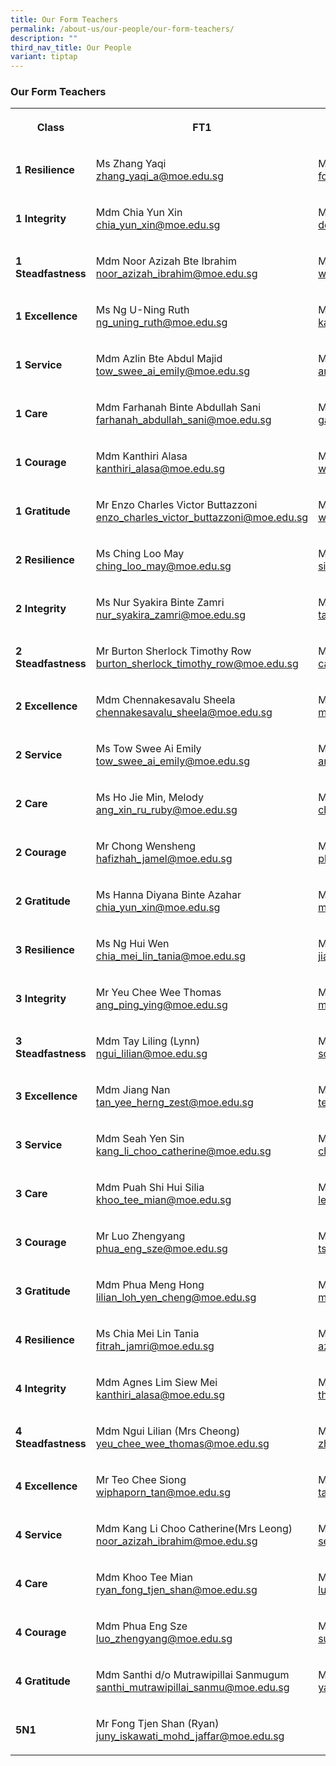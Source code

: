```yaml
---
title: Our Form Teachers
permalink: /about-us/our-people/our-form-teachers/
description: ""
third_nav_title: Our People
variant: tiptap
---
```

<h3>Our Form Teachers</h3><table><tbody><tr><th rowspan="1" colspan="1"><p>Class</p></th><th rowspan="1" colspan="1"><p>FT1</p></th><th rowspan="1" colspan="1"><p>FT2</p></th></tr><tr><td rowspan="1" colspan="1"><p><strong>1 Resilience</strong></p></td><td rowspan="1" colspan="1"><p>Ms Zhang Yaqi<br><a href="mailto: zhang_yaqi_a@moe.edu.sg" rel="noopener noreferrer nofollow" target="_blank">zhang_yaqi_a@moe.edu.sg</a></p></td><td rowspan="1" colspan="1"><p>Mdm Foo Hui Cheng Candee <br><a href="mailto: foo_hui_cheng_candee@moe.edu.sg" rel="noopener noreferrer nofollow" target="_blank">foo_hui_cheng_candee@moe.edu.sg</a></p></td></tr><tr><td rowspan="1" colspan="1"><p><strong>1 Integrity</strong></p></td><td rowspan="1" colspan="1"><p>Mdm Chia Yun Xin<br><a href="mailto: chia_yun_xin@moe.edu.sg" rel="noopener noreferrer nofollow" target="_blank">chia_yun_xin@moe.edu.sg</a></p></td><td rowspan="1" colspan="1"><p>Mdm Kasturi d/o Manoselvam (Mrs Vishwa)<br><a href="mailto: do_manoselvam_kasturi@moe.edu.sg" rel="noopener noreferrer nofollow" target="_blank">do_manoselvam_kasturi@moe.edu.sg</a></p></td></tr><tr><td rowspan="1" colspan="1"><p><strong>1 Steadfastness</strong></p></td><td rowspan="1" colspan="1"><p>Mdm Noor Azizah Bte Ibrahim<br><a href="mailto: noor_azizah_ibrahim@moe.edu.sg" rel="noopener noreferrer nofollow" target="_blank">noor_azizah_ibrahim@moe.edu.sg</a></p></td><td rowspan="1" colspan="1"><p>Ms Woon Sher Lin Sheralyn<br><a href="mailto: woon_sher_lin_sheralyn@moe.edu.sg" rel="noopener noreferrer nofollow" target="_blank">woon_sher_lin_sheralyn@moe.edu.sg</a></p></td></tr><tr><td rowspan="1" colspan="1"><p><strong>1 Excellence</strong></p></td><td rowspan="1" colspan="1"><p>Ms Ng U-Ning Ruth<br><a href="mailto: ng_uning_ruth@moe.edu.sg" rel="noopener noreferrer nofollow" target="_blank">ng_uning_ruth@moe.edu.sg</a></p></td><td rowspan="1" colspan="1"><p>Mr Kang Yong Heng<br><a href="mailto: kang_yong_heng@moe.edu.sg" rel="noopener noreferrer nofollow" target="_blank">kang_yong_heng@moe.edu.sg</a></p></td></tr><tr><td rowspan="1" colspan="1"><p><strong>1 Service</strong></p></td><td rowspan="1" colspan="1"><p>Mdm Azlin Bte Abdul Majid<br><a href="mailto: tow_swee_ai_emily@moe.edu.sg" rel="noopener noreferrer nofollow" target="_blank">tow_swee_ai_emily@moe.edu.sg</a></p></td><td rowspan="1" colspan="1"><p>Mdm Chow Pei Yan<br><a href="mailto: amelia_y_dizon@moe.edu.sg" rel="noopener noreferrer nofollow" target="_blank">amelia_y_dizon@moe.edu.sg</a></p></td></tr><tr><td rowspan="1" colspan="1"><p><strong>1 Care</strong></p></td><td rowspan="1" colspan="1"><p>Mdm Farhanah Binte Abdullah Sani<br><a href="mailto: farhanah_abdullah_sani@moe.edu.sg" rel="noopener noreferrer nofollow" target="_blank">farhanah_abdullah_sani@moe.edu.sg</a></p></td><td rowspan="1" colspan="1"><p>Mr Ng Qi Qin, Gary<br><a href="mailto: gary_ng_qi_qin@moe.edu.sg" rel="noopener noreferrer nofollow" target="_blank">gary_ng_qi_qin@moe.edu.sg</a></p></td></tr><tr><td rowspan="1" colspan="1"><p><strong>1 Courage</strong></p></td><td rowspan="1" colspan="1"><p>Mdm Kanthiri Alasa<br><a href="mailto: kanthiri_alasa@moe.edu.sg" rel="noopener noreferrer nofollow" target="_blank">kanthiri_alasa@moe.edu.sg</a></p></td><td rowspan="1" colspan="1"><p>Ms Wang Xuejuan<br><a href="mailto: wang_xuejuan@moe.edu.sg" rel="noopener noreferrer nofollow" target="_blank">wang_xuejuan@moe.edu.sg</a></p></td></tr><tr><td rowspan="1" colspan="1"><p><strong>1 Gratitude</strong></p></td><td rowspan="1" colspan="1"><p>Mr Enzo Charles Victor Buttazzoni<br><a href="mailto: enzo_charles_victor_buttazzoni@moe.edu.sg" rel="noopener noreferrer nofollow" target="_blank">enzo_charles_victor_buttazzoni@moe.edu.sg</a></p></td><td rowspan="1" colspan="1"><p>Ms Tan Wiphaporn<br><a href="mailto: wiphaporn_tan@moe.edu.sg" rel="noopener noreferrer nofollow" target="_blank">wiphaporn_tan@moe.edu.sg</a></p></td></tr><tr><td rowspan="1" colspan="1"><p><strong>2 Resilience</strong></p></td><td rowspan="1" colspan="1"><p>Ms Ching Loo May<br><a href="mailto: ching_loo_may@moe.edu.sg" rel="noopener noreferrer nofollow" target="_blank">ching_loo_may@moe.edu.sg</a></p></td><td rowspan="1" colspan="1"><p>Mdm Siti Fatima Binte Azmi<br><a href="mailto: siti_fatima_bte_azmi@moe.edu.sg" rel="noopener noreferrer nofollow" target="_blank">siti_fatima_bte_azmi@moe.edu.sg</a></p></td></tr><tr><td rowspan="1" colspan="1"><p><strong>2 Integrity</strong></p></td><td rowspan="1" colspan="1"><p>Ms Nur Syakira Binte Zamri<br><a href="mailto: nur_syakira_zamri@moe.edu.sg" rel="noopener noreferrer nofollow" target="_blank">nur_syakira_zamri@moe.edu.sg</a></p></td><td rowspan="1" colspan="1"><p>Mr Tan Boon Seng<br><a href="mailto: tan_boon_seng_a@moe.edu.sg" rel="noopener noreferrer nofollow" target="_blank">tan_boon_seng_a@moe.edu.sg</a></p></td></tr><tr><td rowspan="1" colspan="1"><p><strong>2 Steadfastness</strong></p></td><td rowspan="1" colspan="1"><p>Mr Burton Sherlock Timothy Row<br><a href="mailto: burton_sherlock_timothy_row@moe.edu.sg" rel="noopener noreferrer nofollow" target="_blank">burton_sherlock_timothy_row@moe.edu.sg</a></p></td><td rowspan="1" colspan="1"><p>Ms Carita Chew Meng<br><a href="mailto: carita_chew_meng@moe.edu.sg" rel="noopener noreferrer nofollow" target="_blank">carita_chew_meng@moe.edu.sg</a></p></td></tr><tr><td rowspan="1" colspan="1"><p><strong>2 Excellence</strong></p></td><td rowspan="1" colspan="1"><p>Mdm Chennakesavalu Sheela<br><a href="mailto: chennakesavalu_sheela@moe.edu.sg" rel="noopener noreferrer nofollow" target="_blank">chennakesavalu_sheela@moe.edu.sg</a></p></td><td rowspan="1" colspan="1"><p>Mr Mohamed Imran Bin Ishak<br><a href="mailto: mohamed_imran_ishak@moe.edu.sg" rel="noopener noreferrer nofollow" target="_blank">mohamed_imran_ishak@moe.edu.sg</a></p></td></tr><tr><td rowspan="1" colspan="1"><p><strong>2 Service</strong></p></td><td rowspan="1" colspan="1"><p>Ms Tow Swee Ai Emily<br><a href="mailto: tow_swee_ai_emily@moe.edu.sg" rel="noopener noreferrer nofollow" target="_blank">tow_swee_ai_emily@moe.edu.sg</a></p></td><td rowspan="1" colspan="1"><p>Mdm Amelia Y Dizon<br><a href="mailto: amelia_y_dizon@moe.edu.sg" rel="noopener noreferrer nofollow" target="_blank">amelia_y_dizon@moe.edu.sg</a></p></td></tr><tr><td rowspan="1" colspan="1"><p><strong>2 Care</strong></p></td><td rowspan="1" colspan="1"><p>Ms Ho Jie Min, Melody<br><a href="mailto: ang_xin_ru_ruby@moe.edu.sg" rel="noopener noreferrer nofollow" target="_blank">ang_xin_ru_ruby@moe.edu.sg</a></p></td><td rowspan="1" colspan="1"><p>Mdm Nirmala d/o K Periyiah(Mrs Ganesan)<br><a href="mailto: chew_hui_leng_faith@moe.edu.sg" rel="noopener noreferrer nofollow" target="_blank">chew_hui_leng_faith@moe.edu.sg</a></p></td></tr><tr><td rowspan="1" colspan="1"><p><strong>2 Courage</strong></p></td><td rowspan="1" colspan="1"><p>Mr Chong Wensheng<br><a href="mailto: hafizhah_jamel@moe.edu.sg" rel="noopener noreferrer nofollow" target="_blank">hafizhah_jamel@moe.edu.sg</a></p></td><td rowspan="1" colspan="1"><p>Ms Ow Hui Mei Wendy<br><a href="mailto: phua_meng_hong@moe.edu.sg" rel="noopener noreferrer nofollow" target="_blank">phua_meng_hong@moe.edu.sg</a></p></td></tr><tr><td rowspan="1" colspan="1"><p><strong>2 Gratitude</strong></p></td><td rowspan="1" colspan="1"><p>Ms Hanna Diyana Binte Azahar<br><a href="mailto: chia_yun_xin@moe.edu.sg" rel="noopener noreferrer nofollow" target="_blank">chia_yun_xin@moe.edu.sg</a></p></td><td rowspan="1" colspan="1"><p>Mdm Koh Pei Pei Jennifer<br><a href="mailto: mohamed_izwan_abdul_manan@moe.edu.sg" rel="noopener noreferrer nofollow" target="_blank">mohamed_izwan_abdul_manan@moe.edu.sg</a></p></td></tr><tr><td rowspan="1" colspan="1"><p><strong>3 Resilience</strong></p></td><td rowspan="1" colspan="1"><p>Ms Ng Hui Wen <br><a href="mailto: chia_mei_lin_tania@moe.edu.sg" rel="noopener noreferrer nofollow" target="_blank">chia_mei_lin_tania@moe.edu.sg</a></p></td><td rowspan="1" colspan="1"><p>Mdm Theresa Ong Hwee Fang<br><a href="mailto: jiang_nan@moe.edu.sg" rel="noopener noreferrer nofollow" target="_blank">jiang_nan@moe.edu.sg</a></p></td></tr><tr><td rowspan="1" colspan="1"><p><strong>3 Integrity</strong></p></td><td rowspan="1" colspan="1"><p>Mr Yeu Chee Wee Thomas<br><a href="mailto: ang_ping_ying@moe.edu.sg" rel="noopener noreferrer nofollow" target="_blank">ang_ping_ying@moe.edu.sg</a></p></td><td rowspan="1" colspan="1"><p>Ms Siti Mariah Binte Omar<br><a href="mailto: mohamed_fauzi_husin@moe.edu.sg" rel="noopener noreferrer nofollow" target="_blank">mohamed_fauzi_husin@moe.edu.sg</a></p></td></tr><tr><td rowspan="1" colspan="1"><p><strong>3 Steadfastness</strong></p></td><td rowspan="1" colspan="1"><p>Mdm Tay Liling (Lynn)<br><a href="mailto: ngui_lilian@moe.edu.sg" rel="noopener noreferrer nofollow" target="_blank">ngui_lilian@moe.edu.sg</a></p></td><td rowspan="1" colspan="1"><p>Mdm Song Weina<br><a href="mailto: song_weina@moe.edu.sg" rel="noopener noreferrer nofollow" target="_blank">song_weina@moe.edu.sg</a></p></td></tr><tr><td rowspan="1" colspan="1"><p><strong>3 Excellence</strong></p></td><td rowspan="1" colspan="1"><p>Mdm Jiang Nan<br><a href="mailto: tan_yee_herng_zest@moe.edu.sg" rel="noopener noreferrer nofollow" target="_blank">tan_yee_herng_zest@moe.edu.sg</a></p></td><td rowspan="1" colspan="1"><p>Mdm Yamuna Rani d/o Rajagopal<br><a href="mailto: teo_chee_siong@moe.edu.sg" rel="noopener noreferrer nofollow" target="_blank">teo_chee_siong@moe.edu.sg</a></p></td></tr><tr><td rowspan="1" colspan="1"><p><strong>3 Service</strong></p></td><td rowspan="1" colspan="1"><p>Mdm Seah Yen Sin<br><a href="mailto: kang_li_choo_catherine@moe.edu.sg" rel="noopener noreferrer nofollow" target="_blank">kang_li_choo_catherine@moe.edu.sg</a></p></td><td rowspan="1" colspan="1"><p>Ms Ang Xin Ru Ruby<br><a href="mailto: chong_wensheng@moe.edu.sg" rel="noopener noreferrer nofollow" target="_blank">chong_wensheng@moe.edu.sg</a></p></td></tr><tr><td rowspan="1" colspan="1"><p><strong>3 Care</strong></p></td><td rowspan="1" colspan="1"><p>Mdm Puah Shi Hui Silia<br><a href="mailto: khoo_tee_mian@moe.edu.sg" rel="noopener noreferrer nofollow" target="_blank">khoo_tee_mian@moe.edu.sg</a></p></td><td rowspan="1" colspan="1"><p>Mr Mohamad Fauzi Bin Mohd Husin<br><a href="mailto: lee_pei_ting_doris@moe.edu.sg" rel="noopener noreferrer nofollow" target="_blank">lee_pei_ting_doris@moe.edu.sg</a></p></td></tr><tr><td rowspan="1" colspan="1"><p><strong>3 Courage</strong></p></td><td rowspan="1" colspan="1"><p>Mr Luo Zhengyang<br><a href="mailto: phua_eng_sze@moe.edu.sg" rel="noopener noreferrer nofollow" target="_blank">phua_eng_sze@moe.edu.sg</a></p></td><td rowspan="1" colspan="1"><p>Mdm Hafizhah Jamel<br><a href="mailto: tsang_wing_han@moe.edu.sg" rel="noopener noreferrer nofollow" target="_blank">tsang_wing_han@moe.edu.sg</a></p></td></tr><tr><td rowspan="1" colspan="1"><p><strong>3 Gratitude</strong></p></td><td rowspan="1" colspan="1"><p>Mdm Phua Meng Hong<br><a href="mailto: lilian_loh_yen_cheng@moe.edu.sg" rel="noopener noreferrer nofollow" target="_blank">lilian_loh_yen_cheng@moe.edu.sg</a></p></td><td rowspan="1" colspan="1"><p>Mr Mohamed Izwan Bin Abdul Manan<br><a href="mailto: marcus_lau_shao_yu@moe.edu.sg" rel="noopener noreferrer nofollow" target="_blank">marcus_lau_shao_yu@moe.edu.sg</a></p></td></tr><tr><td rowspan="1" colspan="1"><p><strong>4 Resilience</strong></p></td><td rowspan="1" colspan="1"><p>Ms Chia Mei Lin Tania<br><a href="mailto: fitrah_jamri@moe.edu.sg" rel="noopener noreferrer nofollow" target="_blank">fitrah_jamri@moe.edu.sg</a></p></td><td rowspan="1" colspan="1"><p>Mdm Fitrah Binte Jamri<br><a href="mailto: azlin_abdul_majid@moe.edu.sg" rel="noopener noreferrer nofollow" target="_blank">azlin_abdul_majid@moe.edu.sg</a></p></td></tr><tr><td rowspan="1" colspan="1"><p><strong>4 Integrity</strong></p></td><td rowspan="1" colspan="1"><p>Mdm Agnes Lim Siew Mei <br><a href="mailto: kanthiri_alasa@moe.edu.sg" rel="noopener noreferrer nofollow" target="_blank">kanthiri_alasa@moe.edu.sg</a></p></td><td rowspan="1" colspan="1"><p>Mdm Ang Ping Ying<br><a href="mailto: theresa_ong_hwee_fang@moe.edu.sg" rel="noopener noreferrer nofollow" target="_blank">theresa_ong_hwee_fang@moe.edu.sg</a></p></td></tr><tr><td rowspan="1" colspan="1"><p><strong>4 Steadfastness</strong></p></td><td rowspan="1" colspan="1"><p>Mdm Ngui Lilian (Mrs Cheong) <br><a href="mailto: yeu_chee_wee_thomas@moe.edu.sg" rel="noopener noreferrer nofollow" target="_blank">yeu_chee_wee_thomas@moe.edu.sg</a></p></td><td rowspan="1" colspan="1"><p>Mdm Chew Hui Leng Faith<br><a href="mailto: zhang_yaqi_a@moe.edu.sg" rel="noopener noreferrer nofollow" target="_blank">zhang_yaqi_a@moe.edu.sg</a></p></td></tr><tr><td rowspan="1" colspan="1"><p><strong>4 Excellence</strong></p></td><td rowspan="1" colspan="1"><p>Mr Teo Chee Siong <br><a href="mailto: wiphaporn_tan@moe.edu.sg" rel="noopener noreferrer nofollow" target="_blank">wiphaporn_tan@moe.edu.sg</a></p></td><td rowspan="1" colspan="1"><p>Mr Tan Yee Herng (Zest)<br><a href="mailto: tay_liling@moe.edu.sg" rel="noopener noreferrer nofollow" target="_blank">tay_liling@moe.edu.sg</a></p></td></tr><tr><td rowspan="1" colspan="1"><p><strong>4 Service</strong></p></td><td rowspan="1" colspan="1"><p>Mdm Kang Li Choo Catherine(Mrs Leong)<br><a href="mailto: noor_azizah_ibrahim@moe.edu.sg" rel="noopener noreferrer nofollow" target="_blank">noor_azizah_ibrahim@moe.edu.sg</a></p></td><td rowspan="1" colspan="1"><p>Mr Daniel Chan Chong Weng<br><a href="mailto: seah_yen_sin@moe.edu.sg" rel="noopener noreferrer nofollow" target="_blank">seah_yen_sin@moe.edu.sg</a></p></td></tr><tr><td rowspan="1" colspan="1"><p><strong>4 Care</strong></p></td><td rowspan="1" colspan="1"><p>Mdm Khoo Tee Mian<br><a href="mailto: ryan_fong_tjen_shan@moe.edu.sg" rel="noopener noreferrer nofollow" target="_blank">ryan_fong_tjen_shan@moe.edu.sg</a></p></td><td rowspan="1" colspan="1"><p>Mdm Lee Pei Ting Doris <br><a href="mailto: lui_ying_jie@moe.edu.sg" rel="noopener noreferrer nofollow" target="_blank">lui_ying_jie@moe.edu.sg</a></p></td></tr><tr><td rowspan="1" colspan="1"><p><strong>4 Courage</strong></p></td><td rowspan="1" colspan="1"><p>Mdm Phua Eng Sze<br><a href="mailto: luo_zhengyang@moe.edu.sg" rel="noopener noreferrer nofollow" target="_blank">luo_zhengyang@moe.edu.sg</a></p></td><td rowspan="1" colspan="1"><p>Ms Tsang Wing Han<br><a href="mailto: sumitha_padmanathan@moe.edu.sg" rel="noopener noreferrer nofollow" target="_blank">sumitha_padmanathan@moe.edu.sg</a></p></td></tr><tr><td rowspan="1" colspan="1"><p><strong>4 Gratitude</strong></p></td><td rowspan="1" colspan="1"><p>Mdm Santhi d/o Mutrawipillai Sanmugum<br><a href="mailto: santhi_mutrawipillai_sanmu@moe.edu.sg" rel="noopener noreferrer nofollow" target="_blank">santhi_mutrawipillai_sanmu@moe.edu.sg</a></p></td><td rowspan="1" colspan="1"><p>Mr Marcus Lau Shao Yu<br><a href="mailto: yamuna_rani_rajagopal@moe.edu.sg" rel="noopener noreferrer nofollow" target="_blank">yamuna_rani_rajagopal@moe.edu.sg</a></p></td></tr><tr><td rowspan="1" colspan="1"><p><strong>5N1</strong></p></td><td rowspan="1" colspan="1"><p>Mr Fong Tjen Shan (Ryan)<br><a href="mailto: juny_iskawati_mohd_jaffar@moe.edu.sg" rel="noopener noreferrer nofollow" target="_blank">juny_iskawati_mohd_jaffar@moe.edu.sg</a></p></td><td rowspan="1" colspan="1"><p></p></td></tr></tbody></table><p></p>